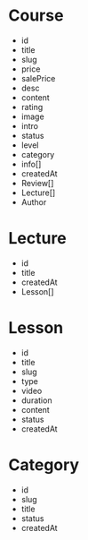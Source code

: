 # Course

- id
- title
- slug
- price
- salePrice
- desc
- content
- rating
- image
- intro
- status
- level
- category
- info[]
- createdAt
- Review[]
- Lecture[]
- Author

# Lecture

- id
- title
- createdAt
- Lesson[]

# Lesson

- id
- title
- slug
- type
- video
- duration
- content
- status
- createdAt

# Category

- id
- slug
- title
- status
- createdAt
